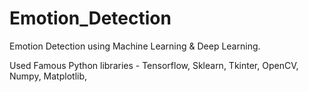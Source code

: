 # Emotion_Detection
Emotion Detection using Machine Learning & Deep Learning.

Used Famous Python libraries - Tensorflow, Sklearn, Tkinter, OpenCV, Numpy, Matplotlib, 
